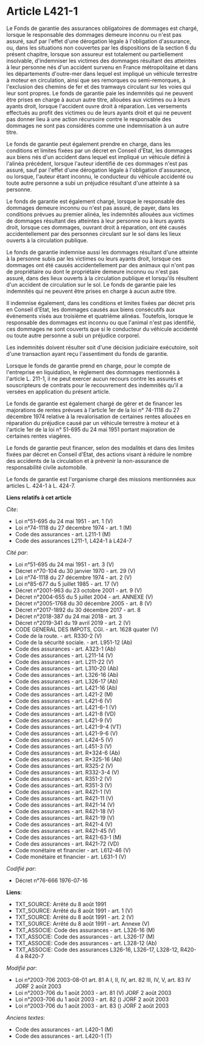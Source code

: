 # Article L421-1

Le Fonds de garantie des assurances obligatoires de dommages est chargé, lorsque le responsable des dommages demeure inconnu
ou n'est pas assuré, sauf par l'effet d'une dérogation légale à l'obligation d'assurance, ou, dans les situations non
couvertes par les dispositions de la section 6 du présent chapitre, lorsque son assureur est totalement ou partiellement
insolvable, d'indemniser les victimes des dommages résultant des atteintes à leur personne nés d'un accident survenu en
France métropolitaine et dans les départements d'outre-mer dans lequel est impliqué un véhicule terrestre à moteur en
circulation, ainsi que ses remorques ou semi-remorques, à l'exclusion des chemins de fer et des tramways circulant sur les
voies qui leur sont propres. Le fonds de garantie paie les indemnités qui ne peuvent être prises en charge à aucun autre
titre, allouées aux victimes ou à leurs ayants droit, lorsque l'accident ouvre droit à réparation. Les versements effectués
au profit des victimes ou de leurs ayants droit et qui ne peuvent pas donner lieu à une action récursoire contre le
responsable des dommages ne sont pas considérés comme une indemnisation à un autre titre.

Le fonds de garantie peut également prendre en charge, dans les conditions et limites fixées par un décret en Conseil d'Etat,
les dommages aux biens nés d'un accident dans lequel est impliqué un véhicule défini à l'alinéa précédent, lorsque l'auteur
identifié de ces dommages n'est pas assuré, sauf par l'effet d'une dérogation légale à l'obligation d'assurance, ou lorsque,
l'auteur étant inconnu, le conducteur du véhicule accidenté ou toute autre personne a subi un préjudice résultant d'une
atteinte à sa personne.

Le fonds de garantie est également chargé, lorsque le responsable des dommages demeure inconnu ou n'est pas assuré, de payer,
dans les conditions prévues au premier alinéa, les indemnités allouées aux victimes de dommages résultant des atteintes à
leur personne ou à leurs ayants droit, lorsque ces dommages, ouvrant droit à réparation, ont été causés accidentellement par
des personnes circulant sur le sol dans les lieux ouverts à la circulation publique.

Le fonds de garantie indemnise aussi les dommages résultant d'une atteinte à la personne subis par les victimes ou leurs
ayants droit, lorsque ces dommages ont été causés accidentellement par des animaux qui n'ont pas de propriétaire ou dont le
propriétaire demeure inconnu ou n'est pas assuré, dans des lieux ouverts à la circulation publique et lorsqu'ils résultent
d'un accident de circulation sur le sol. Le fonds de garantie paie les indemnités qui ne peuvent être prises en charge à
aucun autre titre.

Il indemnise également, dans les conditions et limites fixées par décret pris en Conseil d'Etat, les dommages causés aux
biens consécutifs aux événements visés aux troisième et quatrième alinéas. Toutefois, lorsque le responsable des dommages est
inconnu ou que l'animal n'est pas identifié, ces dommages ne sont couverts que si le conducteur du véhicule accidenté ou
toute autre personne a subi un préjudice corporel.

Les indemnités doivent résulter soit d'une décision judiciaire exécutoire, soit d'une transaction ayant reçu l'assentiment du
fonds de garantie.

Lorsque le fonds de garantie prend en charge, pour le compte de l'entreprise en liquidation, le règlement des dommages
mentionnés à l'article L. 211-1, il ne peut exercer aucun recours contre les assurés et souscripteurs de contrats pour le
recouvrement des indemnités qu'il a versées en application du présent article.

Le fonds de garantie est également chargé de gérer et de financer les majorations de rentes prévues à l'article 1er de la loi
n° 74-1118 du 27 décembre 1974 relative à la revalorisation de certaines rentes allouées en réparation du préjudice causé par
un véhicule terrestre à moteur et à l'article 1er de la loi n° 51-695 du 24 mai 1951 portant majoration de certaines rentes
viagères.

Le fonds de garantie peut financer, selon des modalités et dans des limites fixées par décret en Conseil d'Etat, des actions
visant à réduire le nombre des accidents de la circulation et à prévenir la non-assurance de responsabilité civile
automobile.

Le fonds de garantie est l'organisme chargé des missions mentionnées aux articles L. 424-1 à L. 424-7.

**Liens relatifs à cet article**

_Cite_:

  - Loi n°51-695 du 24 mai 1951 - art. 1 (V)
  - Loi n°74-1118 du 27 décembre 1974 - art. 1 (M)
  - Code des assurances - art. L211-1 (M)
  - Code des assurances L211-1, L424-1 à L424-7

_Cité par_:

  - Loi n°51-695 du 24 mai 1951 - art. 3 (V)
  - Décret n°70-104 du 30 janvier 1970 - art. 29 (V)
  - Loi n°74-1118 du 27 décembre 1974 - art. 2 (V)
  - Loi n°85-677 du 5 juillet 1985 - art. 17 (V)
  - Décret n°2001-963 du 23 octobre 2001 - art. 9 (V)
  - Décret n°2004-655 du 5 juillet 2004 - art. ANNEXE (V)
  - Décret n°2005-1768 du 30 décembre 2005 - art. 8 (V)
  - Décret n°2017-1892 du 30 décembre 2017 - art. 8
  - Décret n°2018-387 du 24 mai 2018 - art. 3
  - Décret n°2019-341 du 19 avril 2019 - art. 2 (V)
  - CODE GENERAL DES IMPOTS, CGI. - art. 1628 quater (V)
  - Code de la route. - art. R330-2 (V)
  - Code de la sécurité sociale. - art. L951-12 (Ab)
  - Code des assurances - art. A323-1 (Ab)
  - Code des assurances - art. L211-14 (V)
  - Code des assurances - art. L211-22 (V)
  - Code des assurances - art. L310-20 (Ab)
  - Code des assurances - art. L326-16 (Ab)
  - Code des assurances - art. L326-17 (Ab)
  - Code des assurances - art. L421-16 (Ab)
  - Code des assurances - art. L421-2 (M)
  - Code des assurances - art. L421-6 (V)
  - Code des assurances - art. L421-6-1 (V)
  - Code des assurances - art. L421-8 (VD)
  - Code des assurances - art. L421-9 (V)
  - Code des assurances - art. L421-9-4 (VT)
  - Code des assurances - art. L421-9-6 (V)
  - Code des assurances - art. L424-5 (V)
  - Code des assurances - art. L451-3 (V)
  - Code des assurances - art. R*324-6 (Ab)
  - Code des assurances - art. R*325-16 (Ab)
  - Code des assurances - art. R325-2 (V)
  - Code des assurances - art. R332-3-4 (V)
  - Code des assurances - art. R351-2 (V)
  - Code des assurances - art. R351-3 (V)
  - Code des assurances - art. R421-1 (V)
  - Code des assurances - art. R421-11 (V)
  - Code des assurances - art. R421-14 (V)
  - Code des assurances - art. R421-18 (V)
  - Code des assurances - art. R421-19 (V)
  - Code des assurances - art. R421-4 (V)
  - Code des assurances - art. R421-45 (V)
  - Code des assurances - art. R421-63-1 (M)
  - Code des assurances - art. R421-72 (VD)
  - Code monétaire et financier - art. L612-46 (V)
  - Code monétaire et financier - art. L631-1 (V)

_Codifié par_:

  - Décret n°76-666 1976-07-16

**Liens**:

  - TXT_SOURCE: Arrêté du 8 août 1991
  - TXT_SOURCE: Arrêté du 8 août 1991 - art. 1 (V)
  - TXT_SOURCE: Arrêté du 8 août 1991 - art. 2 (V)
  - TXT_SOURCE: Arrêté du 8 août 1991 - art. Annexe (V)
  - TXT_ASSOCIE: Code des assurances - art. L326-16 (M)
  - TXT_ASSOCIE: Code des assurances - art. L326-17 (M)
  - TXT_ASSOCIE: Code des assurances - art. L328-12 (Ab)
  - TXT_ASSOCIE: Code des assurances L326-16, L326-17, L328-12, R420-4 à R420-7

_Modifié par_:

  - Loi n°2003-706 2003-08-01 art. 81 A I, II, IV, art. 82 III, IV, V, art. 83 IV JORF 2 août 2003
  - Loi n°2003-706 du 1 août 2003 - art. 81 (V) JORF 2 août 2003
  - Loi n°2003-706 du 1 août 2003 - art. 82 () JORF 2 août 2003
  - Loi n°2003-706 du 1 août 2003 - art. 83 () JORF 2 août 2003

_Anciens textes_:

  - Code des assurances - art. L420-1 (M)
  - Code des assurances - art. L420-1 (T)
